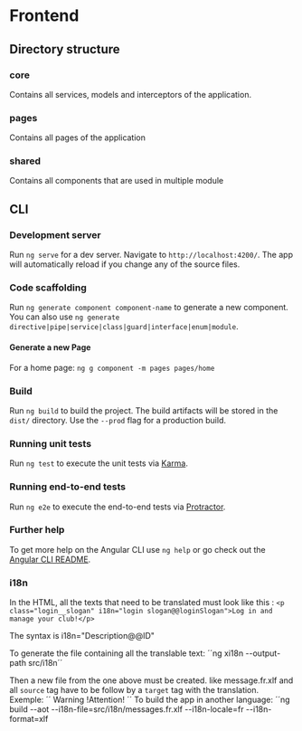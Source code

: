 # Frontend

## Directory structure

### core
Contains all services, models and interceptors of the application.

### pages
Contains all pages of the application

### shared
Contains all components that are used in multiple module

## CLI

### Development server

Run `ng serve` for a dev server. Navigate to `http://localhost:4200/`. The app will automatically reload if you change any of the source files.

### Code scaffolding

Run `ng generate component component-name` to generate a new component. You can also use `ng generate directive|pipe|service|class|guard|interface|enum|module`.

#### Generate a new Page
For a home page: `ng g component -m pages pages/home`

### Build

Run `ng build` to build the project. The build artifacts will be stored in the `dist/` directory. Use the `--prod` flag for a production build.

### Running unit tests

Run `ng test` to execute the unit tests via [Karma](https://karma-runner.github.io).

### Running end-to-end tests

Run `ng e2e` to execute the end-to-end tests via [Protractor](http://www.protractortest.org/).

### Further help

To get more help on the Angular CLI use `ng help` or go check out the [Angular CLI README](https://github.com/angular/angular-cli/blob/master/README.md).

### i18n
In the HTML, all the texts that need to be translated must look like this : ``<p class="login__slogan" i18n="login slogan@@loginSlogan">Log in and manage your club!</p>``

The syntax is i18n="Description@@ID"

To generate the file containing all the translable text: ´´ng xi18n --output-path src/i18n´´

Then a new file from the one above must be created. like message.fr.xlf and all `source` tag have to be follow by a `target` tag with the translation. Exemple:
´´
<source>Warning !</source><target>Attention!</target>
´´
To build the app in another language: ´´ng build --aot --i18n-file=src/i18n/messages.fr.xlf --i18n-locale=fr --i18n-format=xlf
